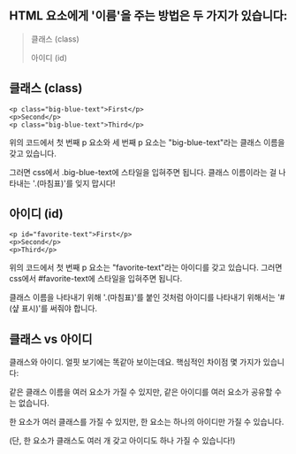## HTML 요소에게 '이름'을 주는 방법은 두 가지가 있습니다:

>클래스 (class)
>
>아이디 (id)

## 클래스 (class)
```
<p class="big-blue-text">First</p>
<p>Second</p>
<p class="big-blue-text">Third</p>
```

위의 코드에서 첫 번째 p 요소와 세 번째 p 요소는 "big-blue-text"라는 클래스 이름을 갖고 있습니다. 

그러면 css에서 .big-blue-text에 스타일을 입혀주면 됩니다. 클래스 이름이라는 걸 나타내는 '.(마침표)'를 잊지 맙시다!

## 아이디 (id)
```
<p id="favorite-text">First</p>
<p>Second</p>
<p>Third</p>
```

위의 코드에서 첫 번째 p 요소는 "favorite-text"라는 아이디를 갖고 있습니다. 그러면 css에서 #favorite-text에 스타일을 입혀주면 됩니다. 

클래스 이름을 나타내기 위해 '.(마침표)'를 붙인 것처럼 아이디를 나타내기 위해서는 '#(샾 표시)'를 써줘야 합니다.

## 클래스 vs 아이디
클래스와 아이디. 얼핏 보기에는 똑같아 보이는데요. 핵심적인 차이점 몇 가지가 있습니다:

같은 클래스 이름을 여러 요소가 가질 수 있지만, 같은 아이디를 여러 요소가 공유할 수는 없습니다.

한 요소가 여러 클래스를 가질 수 있지만, 한 요소는 하나의 아이디만 가질 수 있습니다. 

(단, 한 요소가 클래스도 여러 개 갖고 아이디도 하나 가질 수 있습니다!)
